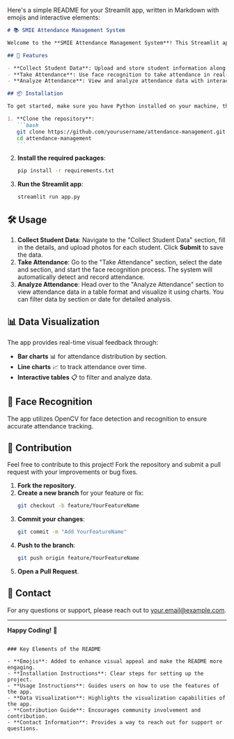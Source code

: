 Here's a simple README for your Streamlit app, written in Markdown with emojis and interactive elements:

````markdown
# 📚 SMIE Attendance Management System

Welcome to the **SMIE Attendance Management System**! This Streamlit app allows you to manage and analyze student attendance data easily and interactively.

## 🚀 Features

- **Collect Student Data**: Upload and store student information along with their photos.
- **Take Attendance**: Use face recognition to take attendance in real-time.
- **Analyze Attendance**: View and analyze attendance data with interactive charts and tables.

## 📦 Installation

To get started, make sure you have Python installed on your machine, then follow these steps:

1. **Clone the repository**:
   ```bash
   git clone https://github.com/yourusername/attendance-management.git
   cd attendance-management
   ```
````

2. **Install the required packages**:

   ```bash
   pip install -r requirements.txt
   ```

3. **Run the Streamlit app**:
   ```bash
   streamlit run app.py
   ```

## 🛠️ Usage

1. **Collect Student Data**: Navigate to the "Collect Student Data" section, fill in the details, and upload photos for each student. Click **Submit** to save the data.
2. **Take Attendance**: Go to the "Take Attendance" section, select the date and section, and start the face recognition process. The system will automatically detect and record attendance.
3. **Analyze Attendance**: Head over to the "Analyze Attendance" section to view attendance data in a table format and visualize it using charts. You can filter data by section or date for detailed analysis.

## 📊 Data Visualization

The app provides real-time visual feedback through:

- **Bar charts** 📊 for attendance distribution by section.
- **Line charts** 📈 to track attendance over time.
- **Interactive tables** 📋 to filter and analyze data.

## 🤖 Face Recognition

The app utilizes OpenCV for face detection and recognition to ensure accurate attendance tracking.

## 📝 Contribution

Feel free to contribute to this project! Fork the repository and submit a pull request with your improvements or bug fixes.

1. **Fork the repository**.
2. **Create a new branch** for your feature or fix:
   ```bash
   git checkout -b feature/YourFeatureName
   ```
3. **Commit your changes**:
   ```bash
   git commit -m "Add YourFeatureName"
   ```
4. **Push to the branch**:
   ```bash
   git push origin feature/YourFeatureName
   ```
5. **Open a Pull Request**.

## 📧 Contact

For any questions or support, please reach out to [your.email@example.com](mailto:your.email@example.com).

---

**Happy Coding!** 🎉

```

### Key Elements of the README

- **Emojis**: Added to enhance visual appeal and make the README more engaging.
- **Installation Instructions**: Clear steps for setting up the project.
- **Usage Instructions**: Guides users on how to use the features of the app.
- **Data Visualization**: Highlights the visualization capabilities of the app.
- **Contribution Guide**: Encourages community involvement and contribution.
- **Contact Information**: Provides a way to reach out for support or questions.
```
